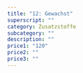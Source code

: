 ```yaml
---
title: "12: Gewachst"
superscript: ""
category: Zusatzstoffe
subcategory: ""
description: ""
price1: "120"
price2: ""
price3: ""
---
```

